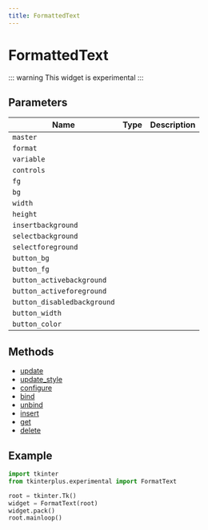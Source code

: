 ```yaml
---
title: FormattedText
---
```


# FormattedText

::: warning
This widget is experimental
:::

## Parameters

| Name                      | Type | Description |
| ------------------------- | ---- | ----------- |
| `master`                    |      |             |
| `format`                    |      |             |
| `variable`                  |      |             |
| `controls`                  |      |             |
| `fg`                        |      |             |
| `bg`                        |      |             |
| `width`                     |      |             |
| `height`                    |      |             |
| `insertbackground`          |      |             |
| `selectbackground`          |      |             |
| `selectforeground`          |      |             |
| `button_bg`                 |      |             |
| `button_fg`                 |      |             |
| `button_activebackground`   |      |             |
| `button_activeforeground`   |      |             |
| `button_disabledbackground` |      |             |
| `button_width`              |      |             |
| `button_color`              |      |             |

## Methods

- [update](#update)
- [update_style](#update_style)
- [configure](#configure)
- [bind](#bind)
- [unbind](#unbind)
- [insert](#insert)
- [get](#get)
- [delete](#delete)

## Example

```py
import tkinter
from tkinterplus.experimental import FormatText

root = tkinter.Tk()
widget = FormatText(root)
widget.pack()
root.mainloop()
```
